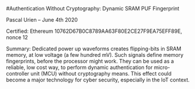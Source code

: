 #Authentication Without Cryptography: Dynamic SRAM PUF Fingerprint

Pascal Urien – June 4th 2020

Certified: Ethereum 10762D67B0C8789AA63F80E2CE27F9EA75EFF89E, nonce 12

Summary: Dedicated power up waveforms creates flipping-bits in SRAM memory, at low voltage (a few hundred mV). Such signals define memory fingerprints, before the processor might work. They can be used as a reliable, low cost way, to perform dynamic authentication for micro-controller unit (MCU) without cryptography means. This effect could become a major technology for cyber security, especially in the IoT context.
